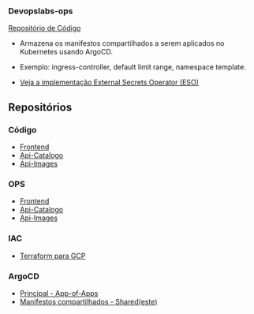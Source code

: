 ### Devopslabs-ops

[Repositório de Código](https://github.com/Adenilson365/devopslabs01-catalogo)

- Armazena os manifestos compartilhados a serem aplicados no Kubernetes usando ArgoCD.
- Exemplo: ingress-controller, default limit range, namespace template.

- [Veja a implementação External Secrets Operator (ESO)](./docs/eso.md)

## Repositórios

### Código

- [Frontend](https://github.com/Adenilson365/devopslabs01-frontend)
- [Api-Catalogo](https://github.com/Adenilson365/devopslabs01-catalogo)
- [Api-Images](https://github.com/Adenilson365/devopslabs01-api-images)

### OPS

- [Frontend](https://github.com/Adenilson365/devopslabas01-ops-frontend)
- [Api-Catalogo](https://github.com/Adenilson365/devopslabs01-ops-catalogo)
- [Api-Images](https://github.com/Adenilson365/devopslabs01-ops-api-images)

### IAC

- [Terraform para GCP](https://github.com/Adenilson365/devopslabs01-iac)

### ArgoCD

- [Principal - App-of-Apps](https://github.com/Adenilson365/argocd-lab)
- [Manifestos compartilhados - Shared(este)](https://github.com/Adenilson365/devops-labs01-config)
